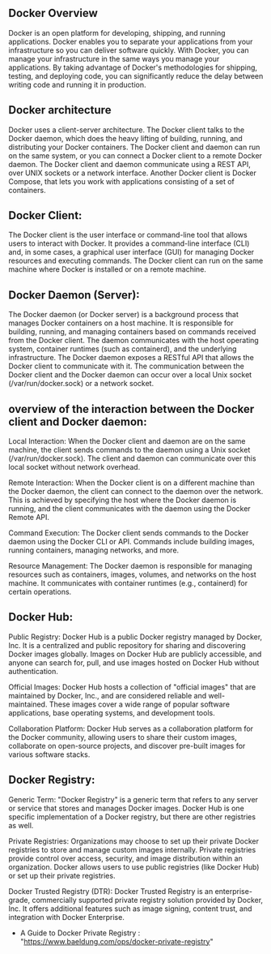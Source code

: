 ## Docker Overview

Docker is an open platform for developing, shipping, and running applications. Docker enables you to separate your applications from your infrastructure so you can deliver software quickly. With Docker, you can manage your infrastructure in the same ways you manage your applications. By taking advantage of Docker's methodologies for shipping, testing, and deploying code, you can significantly reduce the delay between writing code and running it in production.


## Docker architecture

Docker uses a client-server architecture. The Docker client talks to the Docker daemon, which does the heavy lifting of building, running, and distributing your Docker containers. The Docker client and daemon can run on the same system, or you can connect a Docker client to a remote Docker daemon. The Docker client and daemon communicate using a REST API, over UNIX sockets or a network interface. Another Docker client is Docker Compose, that lets you work with applications consisting of a set of containers.


## Docker Client:
The Docker client is the user interface or command-line tool that allows users to interact with Docker. It provides a command-line interface (CLI) and, in some cases, a graphical user interface (GUI) for managing Docker resources and executing commands. The Docker client can run on the same machine where Docker is installed or on a remote machine.

## Docker Daemon (Server):
The Docker daemon (or Docker server) is a background process that manages Docker containers on a host machine. It is responsible for building, running, and managing containers based on commands received from the Docker client. The daemon communicates with the host operating system, container runtimes (such as containerd), and the underlying infrastructure.
The Docker daemon exposes a RESTful API that allows the Docker client to communicate with it. The communication between the Docker client and the Docker daemon can occur over a local Unix socket (/var/run/docker.sock) or a network socket.


## overview of the interaction between the Docker client and Docker daemon:

Local Interaction:
When the Docker client and daemon are on the same machine, the client sends commands to the daemon using a Unix socket (/var/run/docker.sock). The client and daemon can communicate over this local socket without network overhead.

Remote Interaction:
When the Docker client is on a different machine than the Docker daemon, the client can connect to the daemon over the network. This is achieved by specifying the host where the Docker daemon is running, and the client communicates with the daemon using the Docker Remote API.

Command Execution:
The Docker client sends commands to the Docker daemon using the Docker CLI or API. Commands include building images, running containers, managing networks, and more.

Resource Management:
The Docker daemon is responsible for managing resources such as containers, images, volumes, and networks on the host machine. It communicates with container runtimes (e.g., containerd) for certain operations.


## Docker Hub:

Public Registry: Docker Hub is a public Docker registry managed by Docker, Inc. It is a centralized and public repository for sharing and discovering Docker images globally. Images on Docker Hub are publicly accessible, and anyone can search for, pull, and use images hosted on Docker Hub without authentication.

Official Images: Docker Hub hosts a collection of "official images" that are maintained by Docker, Inc., and are considered reliable and well-maintained. These images cover a wide range of popular software applications, base operating systems, and development tools.

Collaboration Platform: Docker Hub serves as a collaboration platform for the Docker community, allowing users to share their custom images, collaborate on open-source projects, and discover pre-built images for various software stacks.


## Docker Registry:

Generic Term: "Docker Registry" is a generic term that refers to any server or service that stores and manages Docker images. Docker Hub is one specific implementation of a Docker registry, but there are other registries as well.

Private Registries: Organizations may choose to set up their private Docker registries to store and manage custom images internally. Private registries provide control over access, security, and image distribution within an organization. Docker allows users to use public registries (like Docker Hub) or set up their private registries.

Docker Trusted Registry (DTR): Docker Trusted Registry is an enterprise-grade, commercially supported private registry solution provided by Docker, Inc. It offers additional features such as image signing, content trust, and integration with Docker Enterprise.
* A Guide to Docker Private Registry : "https://www.baeldung.com/ops/docker-private-registry"